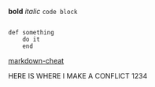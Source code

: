 **bold**
*italic*
`code block`

```

def something
    do it 
    end
```

[markdown-cheat](http://markdownlivepreview.com/A)

HERE IS WHERE I MAKE A CONFLICT 1234
